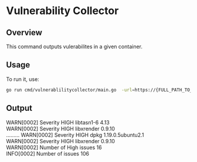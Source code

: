 # Vulnerability Collector

## Overview

This command outputs vulerabilites in a given container.

## Usage

To run it, use:

```bash
go run cmd/vulnerablilitycollector/main.go  -url=https://{FULL_PATH_TO_CONTAINER_IMAGE}
```

## Output
WARN[0002] Severity HIGH libtasn1-6 4.13                
WARN[0002] Severity HIGH libxrender 0.9.10    
.........
WARN[0002] Severity HIGH dpkg 1.19.0.5ubuntu2.1         
WARN[0002] Severity HIGH libxrender 0.9.10              
WARN[0002] Number of High issues 16                     
INFO[0002] Number of issues 106     